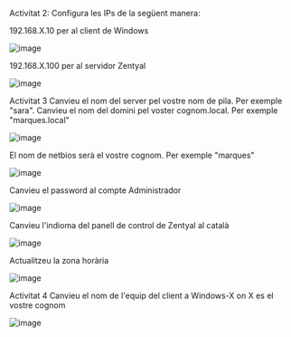 Activitat 2:
Configura les IPs de la següent manera:

192.168.X.10 per al client de Windows

![image](https://github.com/user-attachments/assets/ffc2cd69-0400-4043-9068-994d142fc047)


192.168.X.100 per al servidor Zentyal

![image](https://github.com/user-attachments/assets/652d508c-73bc-4644-b36a-3f28f6361f1f)

Activitat 3
Canvieu el nom del server pel vostre nom de pila. Per exemple "sara".
Canvieu el nom del domini pel voster cognom.local. Per exemple "marques.local"

![image](https://github.com/user-attachments/assets/b3549768-b8f2-4ac2-bca0-d884f364d472)


El nom de netbios serà el vostre cognom. Per exemple "marques"

![image](https://github.com/user-attachments/assets/82e265a3-8674-4982-9e5a-1669575ca3c0)


Canvieu el password al compte Administrador

![image](https://github.com/user-attachments/assets/a23e89b1-2f64-4198-8c3b-863a56ab4aff)


Canvieu l'indioma del panell de control de Zentyal al català 

![image](https://github.com/user-attachments/assets/f8453fcf-b71c-4320-885b-e8cdd51add57)


Actualitzeu la zona horària

![image](https://github.com/user-attachments/assets/044ea291-7102-4b2c-a663-ec0ab3481294)


Activitat 4
Canvieu el nom de l'equip del client a Windows-X on X es el vostre cognom

![image](https://github.com/user-attachments/assets/b2b9dc44-f609-4c22-9022-49006f4ae6b2)
